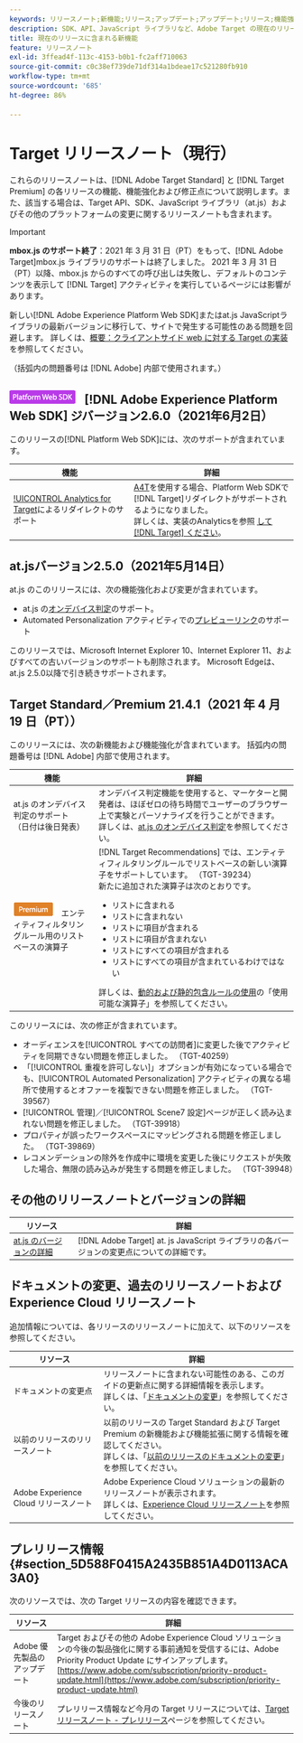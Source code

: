 ```yaml
---
keywords: リリースノート;新機能;リリース;アップデート;アップデート;リリース;機能強化;修正;バグ修正;アップデート
description: SDK、API、JavaScript ライブラリなど、Adobe Target の現在のリリースに含まれている新機能、機能強化および修正について説明します。
title: 現在のリリースに含まれる新機能
feature: リリースノート
exl-id: 3ffead4f-113c-4153-b0b1-fc2aff710063
source-git-commit: c0c38ef739de71df314a1bdeae17c521280fb910
workflow-type: tm+mt
source-wordcount: '685'
ht-degree: 86%

---
```


# Target リリースノート（現行）

これらのリリースノートは、[!DNL Adobe Target Standard] と [!DNL Target Premium] の各リリースの機能、機能強化および修正点について説明します。また、該当する場合は、Target API、SDK、JavaScript ライブラリ（at.js）およびその他のプラットフォームの変更に関するリリースノートも含まれます。 

>[!IMPORTANT]
>
>**mbox.js のサポート終了**：2021 年 3 月 31 日（PT）をもって、[!DNL Adobe Target]mbox.js ライブラリのサポートは終了しました。 2021 年 3 月 31 日（PT）以降、mbox.js からのすべての呼び出しは失敗し、デフォルトのコンテンツを表示して [!DNL Target] アクティビティを実行しているページには影響があります。
>
>新しい[!DNL Adobe Experience Platform Web SDK]またはat.js JavaScriptライブラリの最新バージョンに移行して、サイトで発生する可能性のある問題を回避します。 詳しくは、[概要：クライアントサイド web に対する Target の実装](/help/c-implementing-target/c-implementing-target-for-client-side-web/implement-target-for-client-side-web.md)を参照してください。

（括弧内の問題番号は [!DNL Adobe] 内部で使用されます。）

## ![Adobe Experience Platform Web SDKバッ](/help/assets/platform.png) [!DNL Adobe Experience Platform Web SDK] ジバージョン2.6.0（2021年6月2日）

このリリースの[!DNL Platform Web SDK]には、次のサポートが含まれています。

| 機能 | 詳細 |
| --- | --- |
| [!UICONTROL Analytics for Target](A4T)によるリダイレクトのサポート | [A4T](/help/c-integrating-target-with-mac/a4t/a4t.md)を使用する場合、Platform Web SDKで[!DNL Target]リダイレクトがサポートされるようになりました。<br>詳しくは、実装のAnalyticsを参照 [して [!DNL Target] ください](/help/c-integrating-target-with-mac/a4t/a4timplementation.md)。 |

## at.jsバージョン2.5.0（2021年5月14日）

at.js のこのリリースには、次の機能強化および変更が含まれています。

* at.js の[オンデバイス判定](/help/c-implementing-target/c-implementing-target-for-client-side-web/on-device-decisioning/on-device-decisioning.md)のサポート。
* Automated Personalization アクティビティでの[プレビューリンク](/help/c-activities/c-activity-qa/activity-qa.md)のサポート

このリリースでは、Microsoft Internet Explorer 10、Internet Explorer 11、およびすべての古いバージョンのサポートも削除されます。 Microsoft Edgeは、at.js 2.5.0以降で引き続きサポートされます。

## Target Standard／Premium 21.4.1（2021 年 4 月 19 日（PT））

このリリースには、次の新機能および機能強化が含まれています。 括弧内の問題番号は [!DNL Adobe] 内部で使用されます。

| 機能 | 詳細 |
| --- | --- |
| at.js のオンデバイス判定のサポート<br>（日付は後日発表） | オンデバイス判定機能を使用すると、マーケターと開発者は、ほぼゼロの待ち時間でユーザーのブラウザー上で実験とパーソナライズを行うことができます。<br>詳しくは、[at.js のオンデバイス判定](/help/c-implementing-target/c-implementing-target-for-client-side-web/on-device-decisioning/on-device-decisioning.md)を参照してください。 |
| ![Premium](/help/assets/premium.png) エンティティフィルタリングルール用のリストベースの演算子 | [!DNL Target Recommendations] では、エンティティフィルタリングルールでリストベースの新しい演算子をサポートしています。 （TGT-39234）<br>新たに追加された演算子は次のとおりです。<br><ul><li>リストに含まれる</li><li>リストに含まれない</li><li>リストに項目が含まれる</li><li>リストに項目が含まれない</li><li>リストにすべての項目が含まれる</li><li>リストにすべての項目が含まれているわけではない</li></ul>詳しくは、[動的および静的包含ルールの使用](/help/c-recommendations/c-algorithms/use-dynamic-and-static-inclusion-rules.md#operators)の「使用可能な演算子」を参照してください。 |

このリリースには、次の修正が含まれています。

* オーディエンスを[!UICONTROL すべての訪問者]に変更した後でアクティビティを同期できない問題を修正しました。 （TGT-40259）
* 「[!UICONTROL 重複を許可しない]」オプションが有効になっている場合でも、[!UICONTROL Automated Personalization] アクティビティの異なる場所で使用するとオファーを複製できない問題を修正しました。 （TGT-39567）
* [!UICONTROL 管理]／[!UICONTROL Scene7 設定]ページが正しく読み込まれない問題を修正しました。 （TGT-39918）
* プロパティが誤ったワークスペースにマッピングされる問題を修正しました。 （TGT-39869）
* レコメンデーションの除外を作成中に環境を変更した後にリクエストが失敗した場合、無限の読み込みが発生する問題を修正しました。 （TGT-39948）

## その他のリリースノートとバージョンの詳細

| リソース | 詳細 |
|--- |--- |
| [at.js のバージョンの詳細](/help/c-implementing-target/c-implementing-target-for-client-side-web/target-atjs-versions.md) | [!DNL Adobe Target] at. js JavaScript ライブラリの各バージョンの変更点についての詳細です。 |

## ドキュメントの変更、過去のリリースノートおよび Experience Cloud リリースノート

追加情報については、各リリースのリリースノートに加えて、以下のリソースを参照してください。

| リソース | 詳細 |
|--- |--- |
| ドキュメントの変更点 | リリースノートに含まれない可能性のある、このガイドの更新点に関する詳細情報を表示します。<br>詳しくは、「[ドキュメントの変更](/help/r-release-notes/doc-change.md#reference_366123CF00994BACBBF9BBDF2C4D840C)」を参照してください。 |
| 以前のリリースのリリースノート | 以前のリリースの Target Standard および Target Premium の新機能および機能拡張に関する情報を確認してください。<br>詳しくは、「[以前のリリースのドキュメントの変更](/help/r-release-notes/release-notes-for-previous-releases.md)」を参照してください。 |
| Adobe Experience Cloud リリースノート | Adobe Experience Cloud ソリューションの最新のリリースノートが表示されます。<br>詳しくは、[Experience Cloud リリースノート](https://experienceleague.adobe.com/docs/release-notes/experience-cloud/current.html?lang=ja)を参照してください。 |

## プレリリース情報 {#section_5D588F0415A2435B851A4D0113ACA3A0}

次のリソースでは、次の Target リリースの内容を確認できます。

| リソース | 詳細 |
|--- |--- |
| Adobe 優先製品のアップデート | Target およびその他の Adobe Experience Cloud ソリューションの今後の製品強化に関する事前通知を受信するには、Adobe Priority Product Update にサインアップします。<br>[https://www.adobe.com/subscription/priority-product-update.html](https://www.adobe.com/subscription/priority-product-update.html) |
| 今後のリリースノート | プレリリース情報など今月の Target リリースについては、[Target リリースノート - プレリリース](/help/r-release-notes/target-release-notes.md)ページを参照してください。 |
